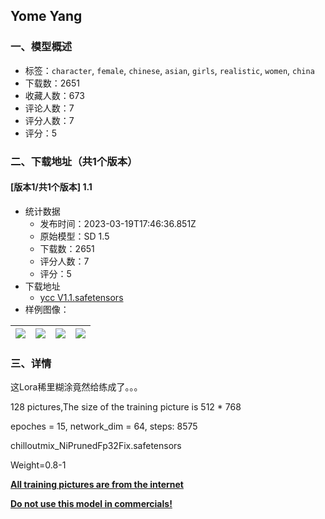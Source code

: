 ## Yome Yang
### 一、模型概述

- 标签：`character`, `female`, `chinese`, `asian`, `girls`, `realistic`, `women`, `china`
- 下载数：2651
- 收藏人数：673
- 评论人数：7
- 评分人数：7
- 评分：5

### 二、下载地址（共1个版本）

#### [版本1/共1个版本] 1.1

- 统计数据
  - 发布时间：2023-03-19T17:46:36.851Z
  - 原始模型：SD 1.5
  - 下载数：2651
  - 评分人数：7
  - 评分：5
- 下载地址
  - [ycc V1.1.safetensors](https://civitai.com/api/download/models/24961)
- 样例图像：

| <img src="https://image.civitai.com/xG1nkqKTMzGDvpLrqFT7WA/ef9dfc34-87d8-4dba-d712-784786b36d00/width=450/272917.jpeg" /> | <img src="https://image.civitai.com/xG1nkqKTMzGDvpLrqFT7WA/35d56d9e-bb79-49e9-ae4d-fb2e955d9500/width=450/272961.jpeg" /> | <img src="https://image.civitai.com/xG1nkqKTMzGDvpLrqFT7WA/0b82b47f-f763-4bf0-8744-2939d4254d00/width=450/272963.jpeg" /> | <img src="https://image.civitai.com/xG1nkqKTMzGDvpLrqFT7WA/99d7a3f2-0e4d-412b-8ba9-7d0802e97600/width=450/272915.jpeg" /> |
| ---- | ---- | ---- | ---- |


### 三、详情
<p>这Lora稀里糊涂竟然给练成了。。。</p><p>128 pictures,The size of the training picture is 512 * 768</p><p>epoches = 15,   network_dim = 64,   steps: 8575</p><p>chilloutmix_NiPrunedFp32Fix.safetensors</p><p>Weight=0.8-1</p><p><strong><u>All training pictures are from the internet</u></strong></p><p><strong><u>Do not use this model in commercials!</u></strong></p>